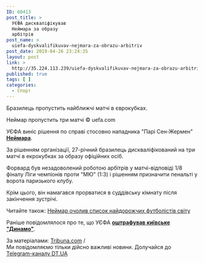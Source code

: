 ```yaml
---
ID: 60413
post_title: >
  УЄФА дискваліфікував
  Неймара за образу
  арбітрів
post_name: >
  uiefa-dyskvalifikuvav-nejmara-za-obrazu-arbitriv
post_date: 2019-04-26 23:24:35
layout: post
link: >
  http://35.224.113.239/uiefa-dyskvalifikuvav-nejmara-za-obrazu-arbitriv/
published: true
tags: [ ]
categories:
  - Спорт
---
```

<div class="summary" itemprop="alternativeHeadline">
<p>Бразилець пропустить найближчі матчі в єврокубках.</p>
</div>
<div class="bottom_block">
<div class="picture">
<div class="top_photo top">
<div class="frame_image"> <img class="img" src="https://image.zn.ua/media/images/645x426/Apr2019/229167.jpg" alt title="Неймар"></div>
<span class="photo_descr"><span class="title">Неймар пропустить три матчі</span> <span class="source 1">© uefa.com</span></span></div>
</div>
<div class="article_body">
<div class="text">
<p>УЄФА виніс рішення по справі стосовно нападника "Парі Сен-Жермен" <strong><a href="https://dt.ua/SPORT/neymar-ocholiv-spisok-naydorozhchih-futbolistiv-svitu-299629_.html" target="_blank" rel="noopener noreferrer">Неймара</a></strong>.</p>
<p>За рішенням організації, 27-річний бразилець дискваліфікований на три матчі в екрокубках за образу офіційних осіб.</p>
<p>Форвард був незадоволений роботою арбітрів у матчі-відповіді 1/8 фіналу Ліги чемпіонів проти "МЮ" (1:3) і рішенням призначити пенальті у ворота паризького клубу.</p>
<p>Крім цього, він намагався прорватися в суддівську кімнату після закінчення зустрічі.</p>
<div class="article_attached acenter">Читайте також: <a href="https://dt.ua/SPORT/neymar-ocholiv-spisok-naydorozhchih-futbolistiv-svitu-299629_.html">Неймар очолив список найдорожчих футболістів світу</a></div>
<p>Раніше повідомлялося про те, що УЄФА <strong><a href="https://dt.ua/SPORT/dinamo-oshtrafovano-uyefa-za-pidsumkami-matchu-z-chelsi-309832_.html" target="_blank" rel="noopener noreferrer">оштрафував київське "Динамо</a><a href="https://zn.ua/SPORT/dinamo-oshtrafovano-uefa-po-itogam-matcha-s-chelsi-316100_.html" target="_blank" rel="noopener noreferrer">"</a></strong>.</p>
</div>
</div>
<span class="link"><span class="source_caption">За матеріалами: <a href="https://dt.ua/go/aHR0cDovL3VhLnRyaWJ1bmEuY29tLw==" target="_blank" rel="nofollow noopener noreferrer">Tribuna.com</a> <span class="divider">/</span></span></span>
<div class="telegram">Ми повідомляємо тільки дійсно важливі новини. Долучайся до <a href="https://t.me/znua_live">Telegram-каналу DT.UA</a></div> </div>
